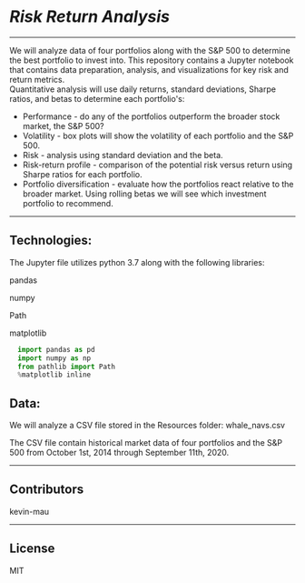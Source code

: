 # *Risk Return Analysis*
---
We will analyze data of four portfolios along with the S&P 500 to determine the best portfolio to invest into.
This repository contains a Jupyter notebook that contains data preparation, analysis, and visualizations for key risk and return metrics.  
Quantitative analysis will use daily returns, standard deviations, Sharpe ratios, and betas to determine each portfolio's:
 * Performance - do any of the portfolios outperform the broader stock market, the S&P 500?
 * Volatility - box plots will show the volatility of each portfolio and the S&P 500.
 * Risk - analysis using standard deviation and the beta.
 * Risk-return profile - comparison of the potential risk versus return using Sharpe ratios for each portfolio.
 * Portfolio diversification - evaluate how the portfolios react relative to the broader market.  Using rolling betas we will see which investment portfolio to recommend.

---
## Technologies:

The Jupyter file utilizes python 3.7 along with the following libraries:

pandas

numpy

Path

matplotlib

```python
  import pandas as pd
  import numpy as np  
  from pathlib import Path
  %matplotlib inline
```

## Data:

We will analyze a CSV file stored in the Resources folder: whale_navs.csv

The CSV file contain historical market data of four portfolios and the S&P 500 from October 1st, 2014 through September 11th, 2020.

---

## Contributors

kevin-mau

---

## License

MIT